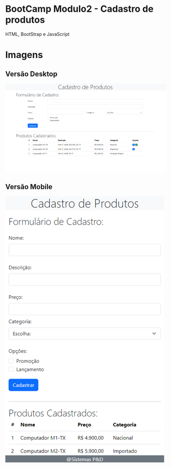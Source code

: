 # BootCamp Modulo2 - Cadastro de produtos
HTML, BootStrap e JavaScript

# Imagens
## Versão Desktop
![Aplicativo na versão desktop](assets/desktop.png  "Versão desktop")

## Versão Mobile
![Aplicativo na versão mobile](assets/mobile.png  "mobile")

